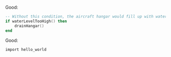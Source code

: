 <p class="style-good">Good:</p>

```lua
-- Without this condition, the aircraft hangar would fill up with water.
if waterLevelTooHigh() then
    drainHangar()
end
```

<span class="style-good">Good:</span>

```{.python}
import hello_world
```
